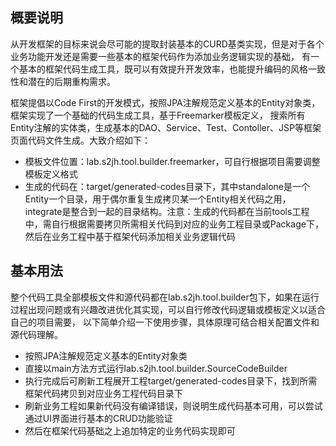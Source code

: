 ## 概要说明

从开发框架的目标来说会尽可能的提取封装基本的CURD基类实现，但是对于各个业务功能开发还是需要一些基本的框架代码作为添加业务逻辑实现的基础，
有一个基本的框架代码生成工具，既可以有效提升开发效率，也能提升编码的风格一致性和潜在的后期重构需求。

框架提倡以Code First的开发模式，按照JPA注解规范定义基本的Entity对象类，框架实现了一个基础的代码生成工具，基于Freemarker模板定义，
搜索所有Entity注解的实体类，生成基本的DAO、Service、Test、Contoller、JSP等框架页面代码文件生成。大致介绍如下：

* 模板文件位置：lab.s2jh.tool.builder.freemarker，可自行根据项目需要调整模板定义格式
* 生成的代码在：target/generated-codes目录下，其中standalone是一个Entity一个目录，用于偶尔重复生成拷贝某一个Entity相关代码之用，integrate是整合到一起的目录结构。注意：生成的代码都在当前tools工程中，需自行根据需要拷贝所需相关代码到对应的业务工程目录或Package下，然后在业务工程中基于框架代码添加相关业务逻辑代码

## 基本用法

整个代码工具全部模板文件和源代码都在lab.s2jh.tool.builder包下，如果在运行过程出现问题或有兴趣改进优化其实现，可以自行修改代码逻辑或模板定义以适合自己的项目需要，
以下简单介绍一下使用步骤，具体原理可结合相关配置文件和源代码理解。

* 按照JPA注解规范定义基本的Entity对象类
* 直接以main方法方式运行lab.s2jh.tool.builder.SourceCodeBuilder
* 执行完成后可刷新工程展开工程target/generated-codes目录下，找到所需框架代码拷贝到对应业务工程代码目录下
* 刷新业务工程如果新代码没有编译错误，则说明生成代码基本可用，可以尝试通过UI界面进行基本的CRUD功能验证
* 然后在框架代码基础之上追加特定的业务代码实现即可